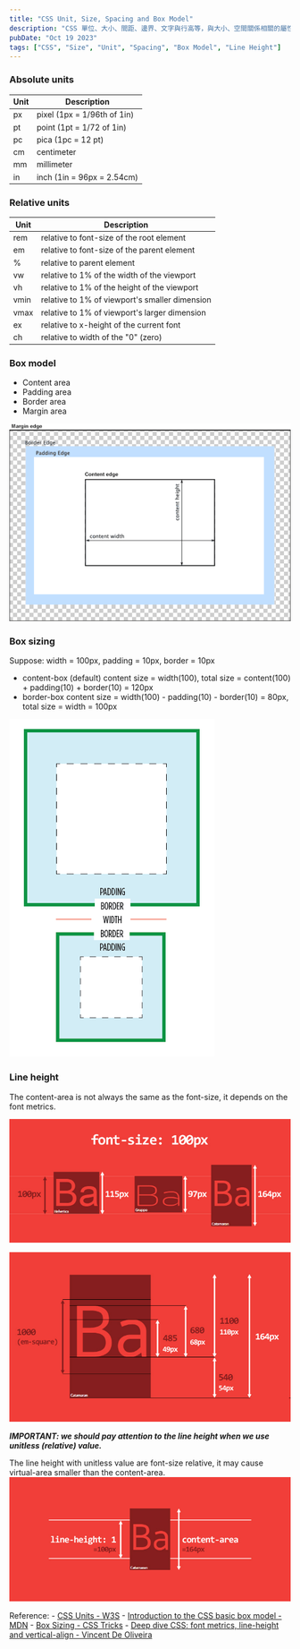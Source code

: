 ```yaml
---
title: "CSS Unit, Size, Spacing and Box Model"
description: "CSS 單位、大小、間距、邊界、文字與行高等，與大小、空間關係相關的屬性"
pubDate: "Oct 19 2023"
tags: ["CSS", "Size", "Unit", "Spacing", "Box Model", "Line Height"]
---
```


### Absolute units

<table>
    <thead>
        <tr>
            <th>Unit</th>
            <th>Description</th>
        </tr>
    </thead>
    <tbody>
        <tr>
            <td>px</td>
            <td>pixel (1px = 1/96th of 1in)</td>
        </tr>
        <tr>
            <td>pt</td>
            <td>point (1pt = 1/72 of 1in)</td>
        </tr>
        <tr>
            <td>pc</td>
            <td>pica (1pc = 12 pt)</td>
        </tr>
        <tr>
            <td>cm</td>
            <td>centimeter</td>
        </tr>
        <tr>
            <td>mm</td>
            <td>millimeter</td>
        </tr>
        <tr>
            <td>in</td>
            <td>inch (1in = 96px = 2.54cm)</td>
        </tr>
    </tbody>
</table>

### Relative units

<table>
    <thead>
        <tr>
            <th>Unit</th>
            <th>Description</th>
        </tr>
    </thead>
    <tbody>
        <tr>
            <td>rem</td>
            <td>relative to font-size of the root element</td>
        </tr>
        <tr>
            <td>em</td>
            <td>relative to font-size of the parent element</td>
        </tr>
        <tr>
            <td>%</td>
            <td>relative to parent element</td>
        </tr>
        <tr>
            <td>vw</td>
            <td>relative to 1% of the width of the viewport</td>
        </tr>
        <tr>
            <td>vh</td>
            <td>relative to 1% of the height of the viewport</td>
        </tr>
        <tr>
            <td>vmin</td>
            <td>relative to 1% of viewport's smaller dimension</td>
        </tr>
        <tr>
            <td>vmax</td>
            <td>relative to 1% of viewport's larger dimension</td>
        </tr>
        <tr>
            <td>ex</td>
            <td>relative to x-height of the current font</td>
        </tr>
        <tr>
            <td>ch</td>
            <td>relative to width of the "0" (zero)</td>
        </tr>
    </tbody>
</table>

### Box model

-   Content area
-   Padding area
-   Border area
-   Margin area

![](../../../assets/images/css-box-model.png)

### Box sizing

Suppose:
width = 100px, padding = 10px, border = 10px

-   content-box (default)
    content size = width(100), total size = content(100) + padding(10) + border(10) = 120px
-   border-box
    content size = width(100) - padding(10) - border(10) = 80px, total size = width = 100px

![](../../../assets/images/css-box-sizing.webp)

### Line height

The content-area is not always the same as the font-size, it depends on the font metrics.

![](../../../assets/images/css-font-size-line-height.png)

![](../../../assets/images/css-upm-px-equivalent.png)

***IMPORTANT: we should pay attention to the line height when we use unitless (relative) value.***

The line height with unitless value are font-size relative, it may cause virtual-area smaller than the content-area.
![](../../../assets/images/css-line-height-1.png)


Reference:
\- [CSS Units - W3S](https://www.w3schools.com/cssref/css_units.php)
\- [Introduction to the CSS basic box model - MDN](https://developer.mozilla.org/en-US/docs/Web/CSS/CSS_box_model/Introduction_to_the_CSS_box_model)
\- [Box Sizing - CSS Tricks](https://css-tricks.com/box-sizing)
\- [Deep dive CSS: font metrics, line-height and vertical-align - Vincent De Oliveira](https://iamvdo.me/en/blog/css-font-metrics-line-height-and-vertical-align)
